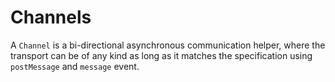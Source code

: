 # Channels

A `Channel` is a bi-directional asynchronous communication helper, where the transport can be of any kind as long as it matches the specification using `postMessage` and `message` event.
